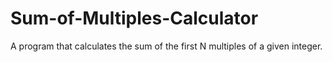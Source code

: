 # Sum-of-Multiples-Calculator
A program that calculates the sum of the first N multiples of a given integer.
